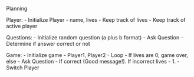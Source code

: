 Planning

  Player: - Initialize Player - name, lives
          - Keep track of lives
          - Keep track of active player

  Questions:  - Initialize random question (a plus b format)
              - Ask Question
              - Determine if answer correct or not

  Game: - Initialize game - Player1, Player2
        - Loop - If lives are 0, game over, else
          - Ask Question
          - If correct (Good message!). If incorrect lives - 1.
          - Switch Player
